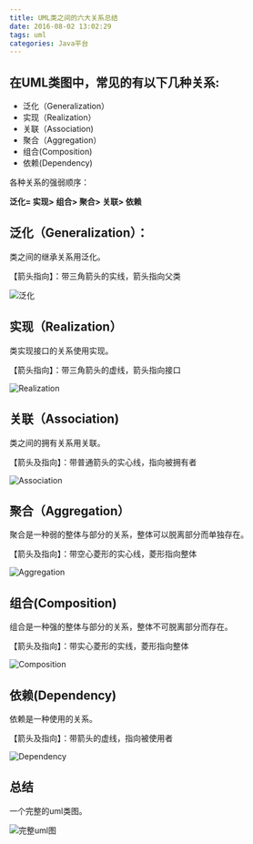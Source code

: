 ```yaml
---
title: UML类之间的六大关系总结
date: 2016-08-02 13:02:29
tags: uml
categories: Java平台
---
```


## 在UML类图中，常见的有以下几种关系: 

 - 泛化（Generalization）
 - 实现（Realization）
 - 关联（Association)
 - 聚合（Aggregation）
 - 组合(Composition)
 - 依赖(Dependency)

各种关系的强弱顺序：

**泛化= 实现> 组合> 聚合> 关联> 依赖**

<!--more-->

## 泛化（Generalization）：

类之间的继承关系用泛化。

【箭头指向】：带三角箭头的实线，箭头指向父类

 ![泛化](http://7xsd89.com1.z0.glb.clouddn.com/uml/Generalization.jpg)

## 实现（Realization）

类实现接口的关系使用实现。

【箭头指向】：带三角箭头的虚线，箭头指向接口

![Realization](http://7xsd89.com1.z0.glb.clouddn.com/uml/Realization.jpg)

## 关联（Association)

类之间的拥有关系用关联。

【箭头及指向】：带普通箭头的实心线，指向被拥有者

![Association](http://7xsd89.com1.z0.glb.clouddn.com/uml/Association.jpg)

## 聚合（Aggregation）

聚合是一种弱的整体与部分的关系，整体可以脱离部分而单独存在。

【箭头及指向】：带空心菱形的实心线，菱形指向整体

![Aggregation](http://7xsd89.com1.z0.glb.clouddn.com/uml/Aggregation.jpg)

## 组合(Composition)

组合是一种强的整体与部分的关系，整体不可脱离部分而存在。

【箭头及指向】：带实心菱形的实线，菱形指向整体

![Composition](http://7xsd89.com1.z0.glb.clouddn.com/uml/Composition.jpg)

## 依赖(Dependency)

依赖是一种使用的关系。

【箭头及指向】：带箭头的虚线，指向被使用者

![Dependency](http://7xsd89.com1.z0.glb.clouddn.com/uml/Dependency.jpg)

## 总结

一个完整的uml类图。

 ![完整uml图](http://7xsd89.com1.z0.glb.clouddn.com/uml/uml.jpg)
